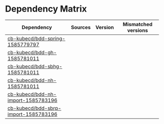 # Dependency Matrix

Dependency | Sources | Version | Mismatched versions
---------- | ------- | ------- | -------------------
[cb-kubecd/bdd-spring-1585779797](https://github.com/cb-kubecd/bdd-spring-1585779797.git) |  | []() | 
[cb-kubecd/bdd-gh-1585781011](https://github.com/cb-kubecd/bdd-gh-1585781011.git) |  | []() | 
[cb-kubecd/bdd-sbhg-1585781011](https://github.com/cb-kubecd/bdd-sbhg-1585781011.git) |  | []() | 
[cb-kubecd/bdd-nh-1585781011](https://github.com/cb-kubecd/bdd-nh-1585781011.git) |  | []() | 
[cb-kubecd/bdd-nh-import-1585783196](https://github.com/cb-kubecd/bdd-nh-import-1585783196.git) |  | []() | 
[cb-kubecd/bdd-sbrp-import-1585783196](https://github.com/cb-kubecd/bdd-sbrp-import-1585783196.git) |  | []() | 

